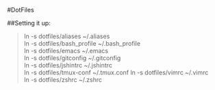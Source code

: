 #DotFiles

##Setting it up:

>ln -s dotfiles/aliases ~/.aliases  
>ln -s dotfiles/bash_profile ~/.bash_profile  
>ln -s dotfiles/emacs ~/.emacs  
>ln -s dotfiles/gitconfig ~/.gitconfig  
>ln -s dotfiles/jshintrc ~/.jshintrc  
>ln -s dotfiles/tmux-conf ~/.tmux.conf 
>ln -s dotfiles/vimrc ~/.vimrc  
>ln -s dotfiles/zshrc ~/.zshrc  
